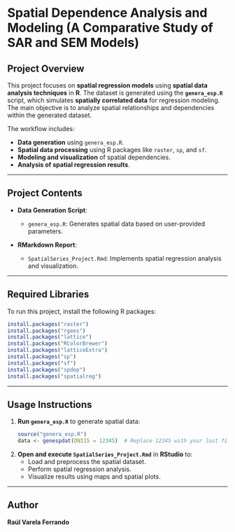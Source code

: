 # Spatial Dependence Analysis and Modeling (A Comparative Study of SAR and SEM Models)

## Project Overview
This project focuses on **spatial regression models** using **spatial data analysis techniques** in **R**. The dataset is generated using the **`genera_esp.R`** script, which simulates **spatially correlated data** for regression modeling. The main objective is to analyze spatial relationships and dependencies within the generated dataset.

The workflow includes:
- **Data generation** using `genera_esp.R`.
- **Spatial data processing** using R packages like `raster`, `sp`, and `sf`.
- **Modeling and visualization** of spatial dependencies.
- **Analysis of spatial regression results**.

---

## Project Contents
- **Data Generation Script**:
  - `genera_esp.R`: Generates spatial data based on user-provided parameters.

- **RMarkdown Report**:
  - `SpatialSeries_Project.Rmd`: Implements spatial regression analysis and visualization.

---

## Required Libraries
To run this project, install the following R packages:

```r
install.packages("raster")
install.packages("rgeos")
install.packages("lattice")
install.packages("RColorBrewer")
install.packages("latticeExtra")
install.packages("sp")
install.packages("sf")
install.packages("spdep")
install.packages("spatialreg")
```

---

## Usage Instructions
1. **Run `genera_esp.R`** to generate spatial data:
   ```r
   source("genera_esp.R")
   data <- genespdat(DNI15 = 12345)  # Replace 12345 with your last five digits of ID
   ```
2. **Open and execute `SpatialSeries_Project.Rmd`** in **RStudio** to:
   - Load and preprocess the spatial dataset.
   - Perform spatial regression analysis.
   - Visualize results using maps and spatial plots.

---

## Author
**Raúl Varela Ferrando**

